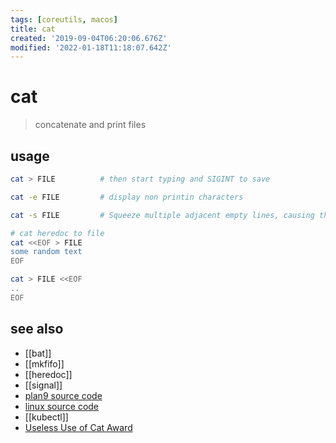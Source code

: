 ```yaml
---
tags: [coreutils, macos]
title: cat
created: '2019-09-04T06:20:06.676Z'
modified: '2022-01-18T11:18:07.642Z'
---
```


# cat

> concatenate and print files

## usage

```sh
cat > FILE          # then start typing and SIGINT to save

cat -e FILE         # display non printin characters

cat -s FILE         # Squeeze multiple adjacent empty lines, causing the output to be single spaced

# cat heredoc to file
cat <<EOF > FILE    
some random text
EOF

cat > FILE <<EOF
..
EOF
```

## see also

- [[bat]]
- [[mkfifo]]
- [[heredoc]]
- [[signal]]
- [plan9 source code](https://9p.io/sources/plan9/sys/src/cmd/cat.c)
- [linux source code](https://git.savannah.gnu.org/cgit/coreutils.git/plain/src/cat.c)
- [[kubectl]]
- [Useless Use of Cat Award](http://porkmail.org/era/unix/award.html)
